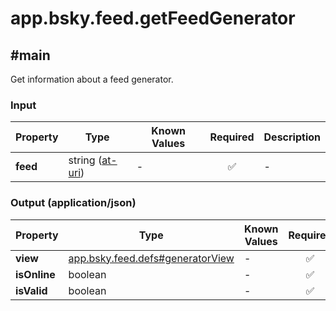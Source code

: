 # app.bsky.feed.getFeedGenerator

## #main

Get information about a feed generator.

### Input

| Property | Type | Known Values | Required | Description |
| --- | --- | --- | :---: | --- |
| **feed** | string ([at-uri](https://atproto.com/specs/at-uri-scheme)) | - | ✅ | - |

### Output (application/json)

| Property | Type | Known Values | Required | Description |
| --- | --- | --- | :---: | --- |
| **view** | [app.bsky.feed.defs#generatorView](../../../../app/bsky/feed/defs.md#generatorView) | - | ✅ | - |
| **isOnline** | boolean | - | ✅ | - |
| **isValid** | boolean | - | ✅ | - |
